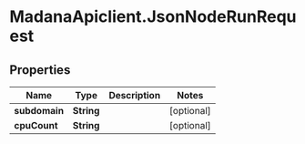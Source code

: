 # MadanaApiclient.JsonNodeRunRequest

## Properties

Name | Type | Description | Notes
------------ | ------------- | ------------- | -------------
**subdomain** | **String** |  | [optional] 
**cpuCount** | **String** |  | [optional] 


